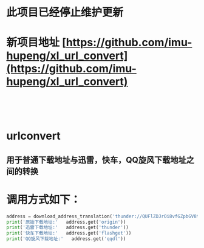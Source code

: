 # 此项目已经停止维护更新
# 新项目地址 [https://github.com/imu-hupeng/xl_url_convert](https://github.com/imu-hupeng/xl_url_convert)
<br><br><br>
# urlconvert
## 用于普通下载地址与迅雷，快车，QQ旋风下载地址之间的转换
# 调用方式如下：
```python
address = download_address_translation('thunder://QUFlZDJrOi8vfGZpbGV8tcHEubHKvMcuSEQxMjgws6zH5bn60 /W0NOiy6vX1i5tcDR8MzA3NDc3Njk5NXxCOEE2OEY5RDQ2RkZGMzlEQzAzNUYzMEJCRkUzMDA4NHxoPVRXWkJWQkdIMlNRRURCTkFCM0M3WEdZQVRTSDY0RUoyfC9aWg==')
print('原始下载地址:'   address.get('origin'))
print('迅雷下载地址:'   address.get('thunder'))
print('快车下载地址:'   address.get('flashget'))
print('QQ旋风下载地址:'   address.get('qqdl'))
```
